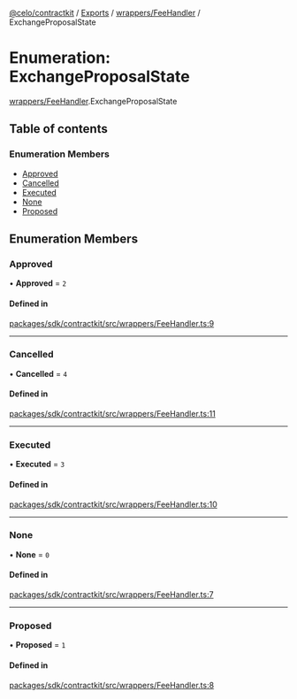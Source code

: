 [@celo/contractkit](../README.md) / [Exports](../modules.md) / [wrappers/FeeHandler](../modules/wrappers_FeeHandler.md) / ExchangeProposalState

# Enumeration: ExchangeProposalState

[wrappers/FeeHandler](../modules/wrappers_FeeHandler.md).ExchangeProposalState

## Table of contents

### Enumeration Members

- [Approved](wrappers_FeeHandler.ExchangeProposalState.md#approved)
- [Cancelled](wrappers_FeeHandler.ExchangeProposalState.md#cancelled)
- [Executed](wrappers_FeeHandler.ExchangeProposalState.md#executed)
- [None](wrappers_FeeHandler.ExchangeProposalState.md#none)
- [Proposed](wrappers_FeeHandler.ExchangeProposalState.md#proposed)

## Enumeration Members

### Approved

• **Approved** = ``2``

#### Defined in

[packages/sdk/contractkit/src/wrappers/FeeHandler.ts:9](https://github.com/celo-org/developer-tooling/blob/master/packages/sdk/contractkit/src/wrappers/FeeHandler.ts#L9)

___

### Cancelled

• **Cancelled** = ``4``

#### Defined in

[packages/sdk/contractkit/src/wrappers/FeeHandler.ts:11](https://github.com/celo-org/developer-tooling/blob/master/packages/sdk/contractkit/src/wrappers/FeeHandler.ts#L11)

___

### Executed

• **Executed** = ``3``

#### Defined in

[packages/sdk/contractkit/src/wrappers/FeeHandler.ts:10](https://github.com/celo-org/developer-tooling/blob/master/packages/sdk/contractkit/src/wrappers/FeeHandler.ts#L10)

___

### None

• **None** = ``0``

#### Defined in

[packages/sdk/contractkit/src/wrappers/FeeHandler.ts:7](https://github.com/celo-org/developer-tooling/blob/master/packages/sdk/contractkit/src/wrappers/FeeHandler.ts#L7)

___

### Proposed

• **Proposed** = ``1``

#### Defined in

[packages/sdk/contractkit/src/wrappers/FeeHandler.ts:8](https://github.com/celo-org/developer-tooling/blob/master/packages/sdk/contractkit/src/wrappers/FeeHandler.ts#L8)
